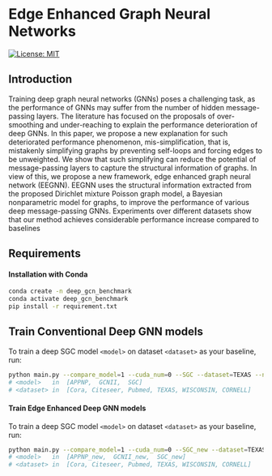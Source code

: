 # Edge Enhanced Graph Neural Networks

[![License: MIT](https://img.shields.io/badge/License-MIT-green.svg)](https://opensource.org/licenses/MIT)



## Introduction

Training deep graph neural networks (GNNs) poses a challenging task, as the performance of GNNs may suffer from the number of hidden message-passing layers. The literature has focused on the proposals of over-smoothing and under-reaching to explain the performance deterioration of deep GNNs. In this paper, we propose a new explanation for such deteriorated performance phenomenon, mis-simplification, that is, mistakenly simplifying graphs by preventing self-loops and forcing edges to be unweighted. We show that such simplifying can reduce the potential of message-passing layers to capture the structural information of graphs. In view of this, we propose a new framework, edge enhanced graph neural network (EEGNN). EEGNN uses the structural information extracted from the proposed Dirichlet mixture Poisson graph model, a Bayesian nonparametric model for graphs, to improve the performance of various deep message-passing GNNs. Experiments over different datasets show that our method achieves considerable performance increase compared to baselines
## Requirements
#### Installation with Conda
```bash
conda create -n deep_gcn_benchmark
conda activate deep_gcn_benchmark
pip install -r requirement.txt
```

## Train Conventional Deep GNN models 

To train a deep SGC model `<model>` on dataset `<dataset>` as your baseline, run:

```bash
python main.py --compare_model=1 --cuda_num=0 --SGC --dataset=TEXAS --num_layers=64
# <model>   in  [APPNP,  GCNII,  SGC]
# <dataset> in  [Cora, Citeseer, Pubmed, TEXAS, WISCONSIN, CORNELL]
```

#### Train Edge Enhanced Deep GNN models

To train a deep SGC model `<model>` on dataset `<dataset>` as your baseline, run:

```bash
python main.py --compare_model=1 --cuda_num=0 --SGC_new --dataset=TEXAS --num_layers=64
# <model>   in  [APPNP_new,  GCNII_new,  SGC_new]
# <dataset> in  [Cora, Citeseer, Pubmed, TEXAS, WISCONSIN, CORNELL]
```